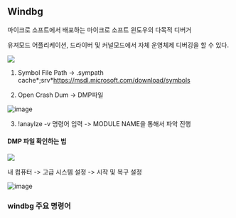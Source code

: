 ## Windbg 

마이크로 소프트에서 배포하는 마이크로 소프트 윈도우의 다목적 디버거

유져모드 어플리케이션, 드라이버 및 커널모드에서 자체 운영체제 디버깅을 할 수 있다.


<img src="https://user-images.githubusercontent.com/38831314/95414070-eac51c80-0967-11eb-9f4e-28f8f20c9bef.png">

1. Symbol File Path  -> .sympath cache*;srv*https://msdl.microsoft.com/download/symbols

2. Open Crash Dum -> DMP파일

![image](https://user-images.githubusercontent.com/38831314/120137215-c7a8ef00-c20e-11eb-9f94-7b7a3f015458.png)

3. !anaylze -v 명령어 입력 -> MODULE NAME을 통해서 파악 진행

#### DMP 파일 확인하는 법

<img src ="https://user-images.githubusercontent.com/38831314/95414510-05e45c00-0969-11eb-8e4c-e3c8d65c313b.png">

내 컴퓨터 -> 고급 시스템 설정 -> 시작 및 복구 설정


![image](https://user-images.githubusercontent.com/38831314/120136329-0ccc2180-c20d-11eb-92e5-0f941c682733.png)




### windbg 주요 명령어
